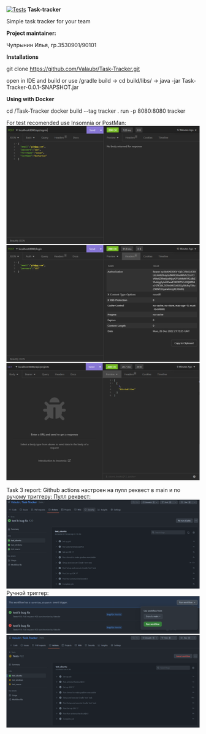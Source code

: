 [![Tests](https://github.com/Valaubr/Task-Tracker/actions/workflows/docker-publish.yml/badge.svg)](https://github.com/Valaubr/Task-Tracker/actions/workflows/docker-publish.yml)
**Task-tracker**

Simple task tracker for your team

**Project maintainer:**

Чупрынин Илья, гр.3530901/90101

**Installations**

git clone https://github.com/Valaubr/Task-Tracker.git

open in IDE and build or use /gradle build -> cd build/libs/ -> java -jar Task-Tracker-0.0.1-SNAPSHOT.jar

**Using with Docker**

cd <pathToDownladRepository>/Task-Tracker
docker build --tag tracker .
run -p 8080:8080 tracker

For test recomended use Insomnia or PostMan:
![img.png](src/main/resources/img.png)
![img_1.png](src/main/resources/img_1.png)
![img_2.png](src/main/resources/img_2.png)

Task 3 report:
Github actions настроен на пулл реквест в main и по ручому триггеру:
Пулл реквест:
![img_7.png](src/main/resources/img_7.png)
Ручной триггер:
![img_5.png](src/main/resources/img_5.png)
![img_6.png](src/main/resources/img_6.png)

